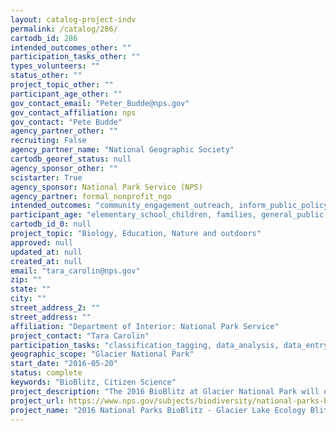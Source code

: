 ```yaml
---
layout: catalog-project-indv
permalink: /catalog/286/
cartodb_id: 286
intended_outcomes_other: ""
participation_tasks_other: ""
types_volunteers: ""
status_other: ""
project_topic_other: ""
participant_age_other: ""
gov_contact_email: "Peter_Budde@nps.gov"
gov_contact_affiliation: nps
gov_contact: "Pete Budde"
agency_partner_other: ""
recruiting: False
agency_partner_name: "National Geographic Society"
cartodb_georef_status: null
agency_sponsor_other: ""
scistarter: True
agency_sponsor: National Park Service (NPS)
agency_partner: formal_nonprofit_ngo
intended_outcomes: "community_engagement_outreach, inform_public_policy, io_education, operational_integration_use, research_advancement"
participant_age: "elementary_school_children, families, general_public, middle_school_children, targeted_group, teens"
cartodb_id_0: null
project_topic: "Biology, Education, Nature and outdoors"
approved: null
updated_at: null
created_at: null
email: "tara_carolin@nps.gov"
zip: ""
state: ""
city: ""
street_address_2: ""
street_address: ""
affiliation: "Department of Interior: National Park Service"
project_contact: "Tara Carolin"
participation_tasks: "classification_tagging, data_analysis, data_entry, finding_entities, identification, learning, observation, site_selection_description, specimen_sample_collection"
geographic_scope: "Glacier National Park"
start_date: "2016-05-20"
status: complete
keywords: "BioBlitz, Citizen Science"
project_description: "The 2016 BioBlitz at Glacier National Park will explore the food chains of low elevation lakes by observing Common Loons and aquatic invertebrates."
project_url: https://www.nps.gov/subjects/biodiversity/national-parks-bioblitz.htm
project_name: "2016 National Parks BioBlitz - Glacier Lake Ecology Blitz"
---
```

